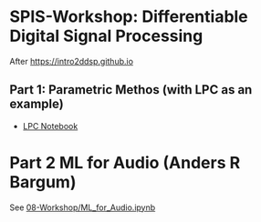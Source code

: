 # SPIS-Workshop: Differentiable Digital Signal Processing

After https://intro2ddsp.github.io

## Part 1: Parametric Methos (with LPC as an example)

* [LPC Notebook](./LPC/README.ipynb)

# Part 2 ML for Audio (Anders R Bargum)

See [08-Workshop/ML_for_Audio.ipynb](./ML_for_Audio.ipynb)

